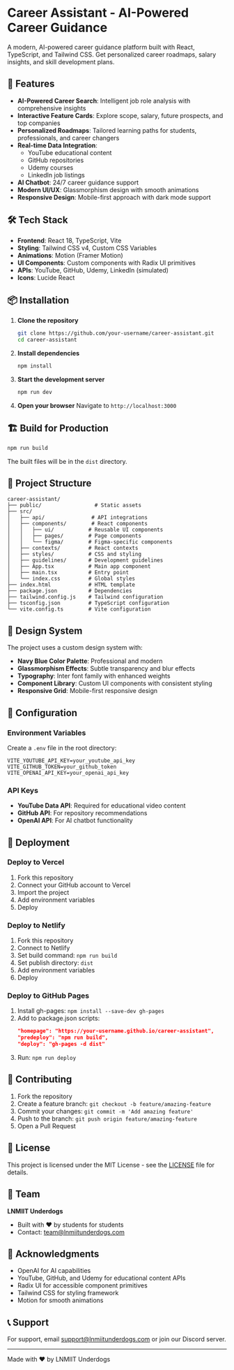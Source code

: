 # Career Assistant - AI-Powered Career Guidance

A modern, AI-powered career guidance platform built with React, TypeScript, and Tailwind CSS. Get personalized career roadmaps, salary insights, and skill development plans.

## 🚀 Features

- **AI-Powered Career Search**: Intelligent job role analysis with comprehensive insights
- **Interactive Feature Cards**: Explore scope, salary, future prospects, and top companies
- **Personalized Roadmaps**: Tailored learning paths for students, professionals, and career changers
- **Real-time Data Integration**: 
  - YouTube educational content
  - GitHub repositories
  - Udemy courses
  - LinkedIn job listings
- **AI Chatbot**: 24/7 career guidance support
- **Modern UI/UX**: Glassmorphism design with smooth animations
- **Responsive Design**: Mobile-first approach with dark mode support

## 🛠️ Tech Stack

- **Frontend**: React 18, TypeScript, Vite
- **Styling**: Tailwind CSS v4, Custom CSS Variables
- **Animations**: Motion (Framer Motion)
- **UI Components**: Custom components with Radix UI primitives
- **APIs**: YouTube, GitHub, Udemy, LinkedIn (simulated)
- **Icons**: Lucide React

## 📦 Installation

1. **Clone the repository**
   ```bash
   git clone https://github.com/your-username/career-assistant.git
   cd career-assistant
   ```

2. **Install dependencies**
   ```bash
   npm install
   ```

3. **Start the development server**
   ```bash
   npm run dev
   ```

4. **Open your browser**
   Navigate to `http://localhost:3000`

## 🏗️ Build for Production

```bash
npm run build
```

The built files will be in the `dist` directory.

## 📁 Project Structure

```
career-assistant/
├── public/                 # Static assets
├── src/
│   ├── api/               # API integrations
│   ├── components/        # React components
│   │   ├── ui/           # Reusable UI components
│   │   ├── pages/        # Page components
│   │   └── figma/        # Figma-specific components
│   ├── contexts/         # React contexts
│   ├── styles/           # CSS and styling
│   ├── guidelines/       # Development guidelines
│   ├── App.tsx           # Main app component
│   ├── main.tsx          # Entry point
│   └── index.css         # Global styles
├── index.html            # HTML template
├── package.json          # Dependencies
├── tailwind.config.js    # Tailwind configuration
├── tsconfig.json         # TypeScript configuration
└── vite.config.ts        # Vite configuration
```

## 🎨 Design System

The project uses a custom design system with:
- **Navy Blue Color Palette**: Professional and modern
- **Glassmorphism Effects**: Subtle transparency and blur effects
- **Typography**: Inter font family with enhanced weights
- **Component Library**: Custom UI components with consistent styling
- **Responsive Grid**: Mobile-first responsive design

## 🔧 Configuration

### Environment Variables

Create a `.env` file in the root directory:

```env
VITE_YOUTUBE_API_KEY=your_youtube_api_key
VITE_GITHUB_TOKEN=your_github_token
VITE_OPENAI_API_KEY=your_openai_api_key
```

### API Keys

- **YouTube Data API**: Required for educational video content
- **GitHub API**: For repository recommendations
- **OpenAI API**: For AI chatbot functionality

## 🚀 Deployment

### Deploy to Vercel

1. Fork this repository
2. Connect your GitHub account to Vercel
3. Import the project
4. Add environment variables
5. Deploy

### Deploy to Netlify

1. Fork this repository
2. Connect to Netlify
3. Set build command: `npm run build`
4. Set publish directory: `dist`
5. Add environment variables
6. Deploy

### Deploy to GitHub Pages

1. Install gh-pages: `npm install --save-dev gh-pages`
2. Add to package.json scripts:
   ```json
   "homepage": "https://your-username.github.io/career-assistant",
   "predeploy": "npm run build",
   "deploy": "gh-pages -d dist"
   ```
3. Run: `npm run deploy`

## 🤝 Contributing

1. Fork the repository
2. Create a feature branch: `git checkout -b feature/amazing-feature`
3. Commit your changes: `git commit -m 'Add amazing feature'`
4. Push to the branch: `git push origin feature/amazing-feature`
5. Open a Pull Request

## 📝 License

This project is licensed under the MIT License - see the [LICENSE](LICENSE) file for details.

## 👥 Team

**LNMIIT Underdogs**
- Built with ❤️ by students for students
- Contact: team@lnmiitunderdogs.com

## 🙏 Acknowledgments

- OpenAI for AI capabilities
- YouTube, GitHub, and Udemy for educational content APIs
- Radix UI for accessible component primitives
- Tailwind CSS for styling framework
- Motion for smooth animations

## 📞 Support

For support, email support@lnmiitunderdogs.com or join our Discord server.

---

Made with ❤️ by LNMIIT Underdogs